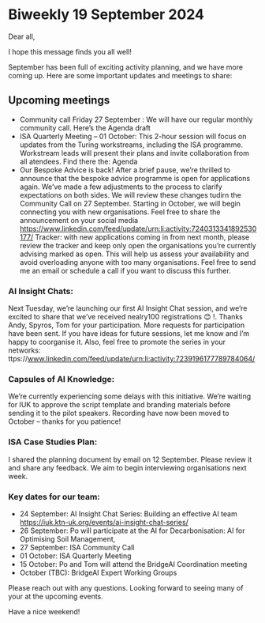 # Biweekly 19 September 2024

Dear all, 

I hope this message finds you all well! 

September has been full of exciting activity planning, and we have more coming up. Here are some important updates and meetings to share: 

## Upcoming meetings 
* Community call Friday 27 September : We will have our regular monthly community call. Here’s the Agenda draft 
* ISA Quarterly Meeting – 01 October: This 2-hour session will focus on updates from the Turing workstreams, including the ISA programme. Workstream leads will present their plans and invite collaboration from all atendees. Find there the: Agenda 
* Our Bespoke Advice is back! After a brief pause, we’re thrilled to announce that the bespoke advice programme is open for applications again. We’ve made a few adjustments to the process to clarify expectations on both sides. We will review these changes tudirn the Community Call on 27 September. Starting in October, we will begin connecting you with new organisations. Feel free to share the announcement on your social media https://www.linkedin.com/feed/update/urn:li:activity:7240313341892530177/ 
Tracker: with new applications coming in from next month, please review the tracker and keep only open the organisations you’re currently advising marked as open. This will help us assess your availability and avoid overloading anyone with too many organisations. Feel free to send me an email or schedule a call if you want to discuss this further.  

### AI Insight Chats:  
Next Tuesday, we’re launching our first AI Insight Chat session, and we’re excited to share that we’ve received nealry100 registrations 😊 !. Thanks Andy, Spyros, Tom for your participation. More requests for participation have been sent. If you have ideas for future sessions, let me know and I’m happy to  coorganise it. Also, feel free to promote the series in your networks: ttps://www.linkedin.com/feed/update/urn:li:activity:7239196177789784064/ 

### Capsules of AI Knowledge:  
We’re currently experiencing some delays with this initiative. We’re waiting for IUK to approve the script template and branding materials before sending it to the pilot speakers. Recording have now been moved to October – thanks for you patience! 

### ISA Case Studies Plan:  
I shared the planning document by email on 12 September. Please review it and share any feedback. We aim to begin interviewing organisations next week. 

### Key dates for our team: 
* 24 September: AI Insight Chat Series: Building an effective AI team https://iuk.ktn-uk.org/events/ai-insight-chat-series/ 
* 26 September: Po will participate at the AI for Decarbonisation: AI for Optimising Soil Management, 
* 27 September: ISA Community Call 
* 01 October: ISA Quarterly Meeting 
* 15 October: Po and Tom will attend the BridgeAI Coordination meeting 
* October (TBC): BridgeAI Expert Working Groups  
 
Please reach out with any questions. Looking forward to seeing many of your at the upcoming events.  

Have a nice weekend! 
